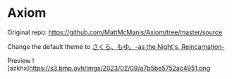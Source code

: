 # Axiom

Original repo: https://github.com/MattMcManis/Axiom/tree/master/source

Change the default theme to [さくら、もゆ。-as the Night's, Reincarnation-](https://ja.wikipedia.org/wiki/%E3%81%95%E3%81%8F%E3%82%89%E3%80%81%E3%82%82%E3%82%86%E3%80%82-as_the_Night%27s,_Reincarnation-)

Preview
 ![azkhx]https://s3.bmp.ovh/imgs/2023/02/09/a7b5be5752ac4951.png
